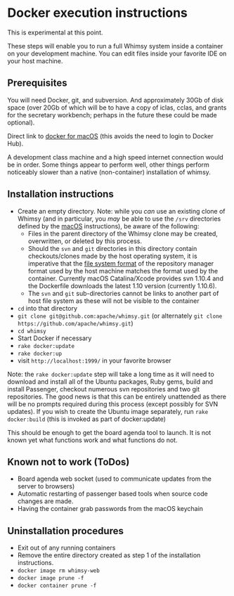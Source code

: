 Docker execution instructions
=============================

This is experimental at this point.

These steps will enable you to run a full Whimsy system inside a
container on your development machine.  You can edit files inside
your favorite IDE on your host machine.

Prerequisites
-------------

You will need Docker, git, and subversion.  And approximately 30Gb of
disk space (over 20Gb of which will be to have a copy of iclas, cclas,
and grants for the secretary workbench; perhaps in the future these
could be made optional).

Direct link to [docker for
macOS](https://download.docker.com/mac/stable/Docker.dmg) (this avoids the
need to login to Docker Hub).

A development class machine and a high speed internet connection would
be in order.  Some things appear to perform well, other things perform
noticeably slower than a native (non-container) installation of whimsy.

Installation instructions
-------------------------

* Create an empty directory.  Note: while you _can_ use an existing clone of
  Whimsy (and in particular, you _may_ be able to use the `/srv` directories
  defined by the [macOS](MACOSX.md) instructions), be aware of the following:
    * Files in the parent directory of the Whimsy clone may be created,
      overwritten, or deleted by this process.
    * Should the `svn` and `git` directories in this directory contain
      checkouts/clones made by the host operating system, it is imperative that
      the [file system
      format](https://www.visualsvn.com/support/topic/00135/#FilesystemFormat)
      of the repository manager format used by the host machine matches the
      format used by the container.  Currently macOS Catalina/Xcode provides
      svn 1.10.4 and the Dockerfile downloads the latest 1.10 version
      (currently 1.10.6).
    * The `svn` and `git` sub-directories cannot be links to another part of
      host file system as these will not be visible to the container
* `cd` into that directory
* `git clone git@github.com:apache/whimsy.git` (or alternately
  `git clone https://github.com/apache/whimsy.git`)
* `cd whimsy`
* Start Docker if necessary
* `rake docker:update`
* `rake docker:up`
* visit `http://localhost:1999/` in your favorite browser

Note: the `rake docker:update` step will take a long time as it will need to
download and install all of the Ubuntu packages, Ruby gems, build and
install Passenger, checkout numerous svn repositories and two git
repositories.  The good news is that this can be entirely unattended as
there will be no prompts required during this process (except possibly for SVN updates).
If you wish to create the Ubuntu image separately, run `rake docker:build` (this is
invoked as part of docker:update)

This should be enough to get the board agenda tool to launch.  It is not
known yet what functions work and what functions do not.

Known not to work (ToDos)
-------------------------

* Board agenda web socket (used to communicate updates from the server to
  browsers)
* Automatic restarting of passenger based tools when source code changes are
  made.
* Having the container grab passwords from the macOS keychain

Uninstallation procedures
-------------------------

* Exit out of any running containers
* Remove the entire directory created as step 1 of the installation
  instructions.
* `docker image rm whimsy-web`
* `docker image prune -f`
* `docker container prune -f`

